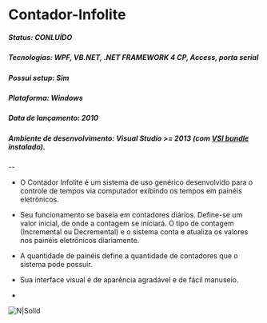 # Contador-Infolite
##### Status: CONLUÍDO
##### Tecnologias: WPF, VB.NET, .NET FRAMEWORK 4 CP, Access, porta serial
##### Possui setup: Sim
##### Plataforma: Windows
##### Data de lançamento: 2010
##### Ambiente de desenvolvimento: Visual Studio >= 2013 (com [VSI bundle](https://www.google.com.br/search?q=VSI_bundle&oq=VSI_bundle) instalado).

--

- O Contador Infolite é um sistema de uso genérico desenvolvido para o controle de tempos via computador exibindo os tempos em painéis eletrônicos.

- Seu funcionamento se baseia em contadores diários. Define-se um valor inicial, de onde a contagem se iniciará. O tipo de contagem (Incremental ou Decremental) e o sistema conta e atualiza os valores nos painéis eletrônicos diariamente.

- A quantidade de painéis define a quantidade de contadores que o sistema pode possuir.

- Sua interface visual é de aparência agradável e de fácil manuseio.

-
![N|Solid](https://github.com/dn32/Contador-Infolite/blob/master/x_Documanta%C3%A7%C3%A3o/images/visaoGeral.png)

